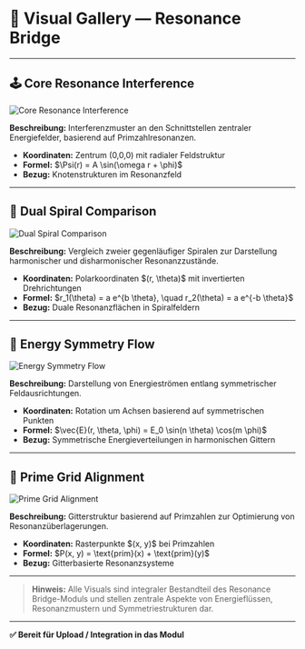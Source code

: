 # 🎨 Visual Gallery — Resonance Bridge

---

## 🕹️ Core Resonance Interference

![Core Resonance Interference](./visuals/core_resonance_interference.png)

**Beschreibung:**
Interferenzmuster an den Schnittstellen zentraler Energiefelder, basierend auf Primzahlresonanzen.

* **Koordinaten:** Zentrum (0,0,0) mit radialer Feldstruktur
* **Formel:** \$\Psi(r) = A \sin(\omega r + \phi)\$
* **Bezug:** Knotenstrukturen im Resonanzfeld

---

## 🔄️ Dual Spiral Comparison

![Dual Spiral Comparison](./visuals/dual_spiral_comparison.png)

**Beschreibung:**
Vergleich zweier gegenläufiger Spiralen zur Darstellung harmonischer und disharmonischer Resonanzzustände.

* **Koordinaten:** Polarkoordinaten \$(r, \theta)\$ mit invertierten Drehrichtungen
* **Formel:** \$r\_1(\theta) = a e^{b \theta}, \quad r\_2(\theta) = a e^{-b \theta}\$
* **Bezug:** Duale Resonanzflächen in Spiralfeldern

---

## 🌟 Energy Symmetry Flow

![Energy Symmetry Flow](./visuals/energy_symmetry_flow.png)

**Beschreibung:**
Darstellung von Energieströmen entlang symmetrischer Feldausrichtungen.

* **Koordinaten:** Rotation um Achsen basierend auf symmetrischen Punkten
* **Formel:** \$\vec{E}(r, \theta, \phi) = E\_0 \sin(n \theta) \cos(m \phi)\$
* **Bezug:** Symmetrische Energieverteilungen in harmonischen Gittern

---

## 🔹 Prime Grid Alignment

![Prime Grid Alignment](./visuals/prime_grid_alignment.png)

**Beschreibung:**
Gitterstruktur basierend auf Primzahlen zur Optimierung von Resonanzüberlagerungen.

* **Koordinaten:** Rasterpunkte \$(x, y)\$ bei Primzahlen
* **Formel:** \$P(x, y) = \text{prim}(x) + \text{prim}(y)\$
* **Bezug:** Gitterbasierte Resonanzsysteme

---

> **Hinweis:** Alle Visuals sind integraler Bestandteil des Resonance Bridge-Moduls und stellen zentrale Aspekte von Energieflüssen, Resonanzmustern und Symmetriestrukturen dar.

---

**✅ Bereit für Upload / Integration in das Modul**
